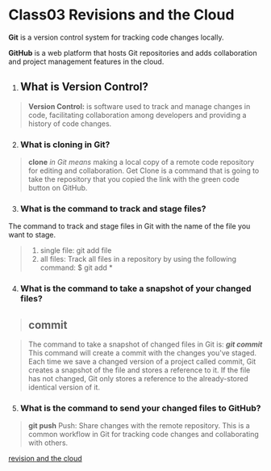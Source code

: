 # Class03 Revisions and the Cloud 

**Git** is a version control system for tracking code changes locally. 

**GitHub** is a web platform that hosts Git repositories and adds collaboration and project management features in the cloud.

1. ## What is Version Control?

> **Version Control:** is software used to track and manage changes in code, facilitating collaboration among developers and providing a history of code changes. 

2. ### What is cloning in Git?

> **clone** *in Git means* making a local copy of a remote code repository for editing and collaboration.
> Get Clone is a command that is going to take the repository that you copied the link with the green code button on GitHub.

3. ### What is the command to track and stage files?

 The command to track and stage files in Git with the name of the file you want to stage.
> 1. single file: git add file
> 2. all files: Track all files in a repository by using the following command:
$ git add *

4. ### What is the command to take a snapshot of your changed files?
 
  > ## commit 

> The command to take a snapshot of changed files in Git is: ***git commit***
This command will create a commit with the changes you've staged. Each time we save a changed version of a project called commit, Git creates a snapshot of the file and stores a reference to it. If the file has not changed, Git only stores a reference to the already-stored identical version of it.

5. ### What is the command to send your changed files to GitHub?
> **git push**  Push: Share changes with the remote repository. 
This is a common workflow in Git for tracking code changes and collaborating with others.

[revision and the cloud](https://nimo-88.github.io/Class03/)


